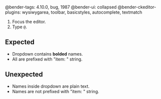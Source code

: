 @bender-tags: 4.10.0, bug, 1987
@bender-ui: collapsed
@bender-ckeditor-plugins: wysiwygarea, toolbar, basicstyles, autocomplete, textmatch

1. Focus the editor.
1. Type `@`.

## Expected

* Dropdown contains **bolded** names.
* All are prefixed with "item: " string.

## Unexpected

* Names inside dropdown are plain text.
* Names are not prefixed with "item: " string.
